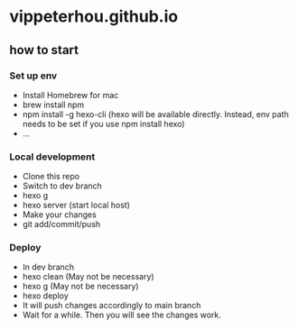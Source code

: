 # vippeterhou.github.io


## how to start

### Set up env
  - Install Homebrew for mac
  - brew install npm
  - npm install -g hexo-cli (hexo will be available directly. Instead, env path needs to be set if you use npm install hexo)
  - ...
 
### Local development
  - Clone this repo
  - Switch to dev branch
  - hexo g
  - hexo server (start local host)
  - Make your changes
  - git add/commit/push
  
### Deploy
  - In dev branch
  - hexo clean (May not be necessary)
  - hexo g (May not be necessary)
  - hexo deploy
  - It will push changes accordingly to main branch
  - Wait for a while. Then you will see the changes work.
